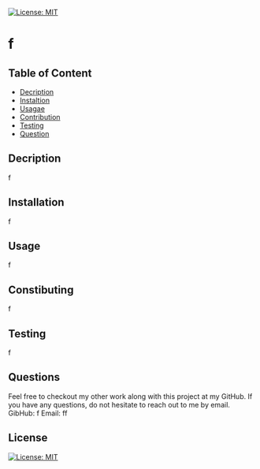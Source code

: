
[![License: MIT](https://img.shields.io/badge/License-MIT-blueviolet.svg)](https://opensource.org/licenses/MIT)

# f

## Table of Content
- [Decription](#description)
- [Instaltion](#installation)
- [Usagae](#usage)
- [Contribution](#contribution)
- [Testing](#testing)
- [Question](#question)

## Decription
f

## Installation
f

## Usage
f

## Constibuting
f

## Testing
f

## Questions
Feel free to checkout my other work along with this project at my GitHub.
If you have any questions, do not hesitate to reach out to me by email. 
GibHub: f
Email: ff

## License
[![License: MIT](https://img.shields.io/badge/License-MIT-blueviolet.svg)](https://opensource.org/licenses/MIT)
